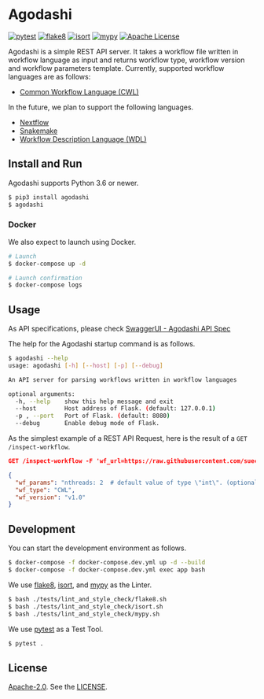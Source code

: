 # Agodashi

[![pytest](https://github.com/suecharo/agodashi/workflows/pytest/badge.svg)](https://github.com/suecharo/agodashi/actions?query=workflow%3Apytest)
[![flake8](https://github.com/suecharo/agodashi/workflows/flake8/badge.svg)](https://github.com/suecharo/agodashi/actions?query=workflow%3Aflake8)
[![isort](https://github.com/suecharo/agodashi/workflows/isort/badge.svg)](https://github.com/suecharo/agodashi/actions?query=workflow%3Aisort)
[![mypy](https://github.com/suecharo/agodashi/workflows/mypy/badge.svg)](https://github.com/suecharo/agodashi/actions?query=workflow%3Amypy)
[![Apache License](https://img.shields.io/badge/license-Apache%202.0-orange.svg?style=flat&color=important)](http://www.apache.org/licenses/LICENSE-2.0)

Agodashi is a simple REST API server.
It takes a workflow file written in workflow language as input and returns workflow type, workflow version and workflow parameters template.
Currently, supported workflow languages are as follows:

- [Common Workflow Language (CWL)](https://www.commonwl.org)

In the future, we plan to support the following languages.

- [Nextflow](https://www.nextflow.io)
- [Snakemake](https://snakemake.readthedocs.io/en/stable/)
- [Workflow Description Language (WDL)](https://openwdl.org)


## Install and Run

Agodashi supports Python 3.6 or newer.

```bash
$ pip3 install agodashi
$ agodashi
```

### Docker

We also expect to launch using Docker.

```bash
# Launch
$ docker-compose up -d

# Launch confirmation
$ docker-compose logs
```

## Usage

As API specifications, please check [SwaggerUI - Agodashi API Spec](https://suecharo.github.io/agodashi-swagger-ui/)

The help for the Agodashi startup command is as follows.

```bash
$ agodashi --help
usage: agodashi [-h] [--host] [-p] [--debug]

An API server for parsing workflows written in workflow languages

optional arguments:
  -h, --help    show this help message and exit
  --host        Host address of Flask. (default: 127.0.0.1)
  -p , --port   Port of Flask. (default: 8080)
  --debug       Enable debug mode of Flask.
```

As the simplest example of a REST API Request, here is the result of a `GET /inspect-workflow`.

```json
GET /inspect-workflow -F 'wf_url=https://raw.githubusercontent.com/suecharo/agodashi/master/tests/resources/cwl/trimming_and_qc_packed.cwl'

{
  "wf_params": "nthreads: 2  # default value of type \"int\". (optional)\nfastq_2:  # type \"File\"\n    class: File\n    path: a/file/path\nfastq_1:  # type \"File\"\n    class: File\n    path: a/file/path\n",
  "wf_type": "CWL",
  "wf_version": "v1.0"
}
```

## Development

You can start the development environment as follows.

```bash
$ docker-compose -f docker-compose.dev.yml up -d --build
$ docker-compose -f docker-compose.dev.yml exec app bash
```

We use [flake8](https://pypi.org/project/flake8/), [isort](https://github.com/timothycrosley/isort), and [mypy](http://mypy-lang.org) as the Linter.

```bash
$ bash ./tests/lint_and_style_check/flake8.sh
$ bash ./tests/lint_and_style_check/isort.sh
$ bash ./tests/lint_and_style_check/mypy.sh
```

We use [pytest](https://docs.pytest.org/en/latest/) as a Test Tool.

```bash
$ pytest .
```

## License

[Apache-2.0](https://www.apache.org/licenses/LICENSE-2.0). See the [LICENSE](https://github.com/suecharo/agodashi/blob/master/LICENSE).
